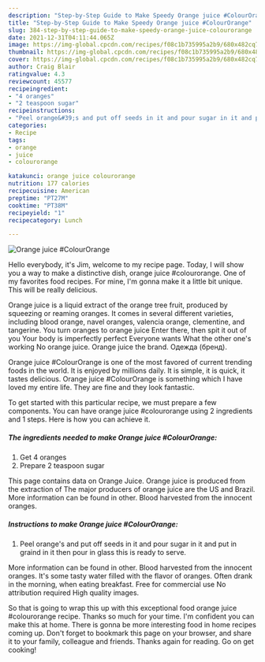 ```yaml
---
description: "Step-by-Step Guide to Make Speedy Orange juice #ColourOrange"
title: "Step-by-Step Guide to Make Speedy Orange juice #ColourOrange"
slug: 384-step-by-step-guide-to-make-speedy-orange-juice-colourorange
date: 2021-12-31T04:11:44.065Z
image: https://img-global.cpcdn.com/recipes/f08c1b735995a2b9/680x482cq70/orange-juice-colourorange-recipe-main-photo.jpg
thumbnail: https://img-global.cpcdn.com/recipes/f08c1b735995a2b9/680x482cq70/orange-juice-colourorange-recipe-main-photo.jpg
cover: https://img-global.cpcdn.com/recipes/f08c1b735995a2b9/680x482cq70/orange-juice-colourorange-recipe-main-photo.jpg
author: Craig Blair
ratingvalue: 4.3
reviewcount: 45577
recipeingredient:
- "4 oranges"
- "2 teaspoon sugar"
recipeinstructions:
- "Peel orange&#39;s and put off seeds in it and pour sugar in it and put in graind in it then pour in glass this is ready to serve."
categories:
- Recipe
tags:
- orange
- juice
- colourorange

katakunci: orange juice colourorange 
nutrition: 177 calories
recipecuisine: American
preptime: "PT27M"
cooktime: "PT38M"
recipeyield: "1"
recipecategory: Lunch

---
```



![Orange juice #ColourOrange](https://img-global.cpcdn.com/recipes/f08c1b735995a2b9/680x482cq70/orange-juice-colourorange-recipe-main-photo.jpg)

Hello everybody, it's Jim, welcome to my recipe page. Today, I will show you a way to make a distinctive dish, orange juice #colourorange. One of my favorites food recipes. For mine, I'm gonna make it a little bit unique. This will be really delicious.

Orange juice is a liquid extract of the orange tree fruit, produced by squeezing or reaming oranges. It comes in several different varieties, including blood orange, navel oranges, valencia orange, clementine, and tangerine. You turn oranges to orange juice Enter there, then spit it out of you Your body is imperfectly perfect Everyone wants What the other one&#39;s working No orange juice. Orange juice the brand. Одежда (бренд).

Orange juice #ColourOrange is one of the most favored of current trending foods in the world. It is enjoyed by millions daily. It is simple, it is quick, it tastes delicious. Orange juice #ColourOrange is something which I have loved my entire life. They are fine and they look fantastic.


To get started with this particular recipe, we must prepare a few components. You can have orange juice #colourorange using 2 ingredients and 1 steps. Here is how you can achieve it.

<!--inarticleads1-->

##### The ingredients needed to make Orange juice #ColourOrange:

1. Get 4 oranges
1. Prepare 2 teaspoon sugar


This page contains data on Orange Juice. Orange juice is produced from the extraction of The major producers of orange juice are the US and Brazil. More information can be found in other. Blood harvested from the innocent oranges. 

<!--inarticleads2-->

##### Instructions to make Orange juice #ColourOrange:

1. Peel orange&#39;s and put off seeds in it and pour sugar in it and put in graind in it then pour in glass this is ready to serve.


More information can be found in other. Blood harvested from the innocent oranges. It&#39;s some tasty water filled with the flavor of oranges. Often drank in the morning, when eating breakfast. Free for commercial use No attribution required High quality images. 

So that is going to wrap this up with this exceptional food orange juice #colourorange recipe. Thanks so much for your time. I'm confident you can make this at home. There is gonna be more interesting food in home recipes coming up. Don't forget to bookmark this page on your browser, and share it to your family, colleague and friends. Thanks again for reading. Go on get cooking!
